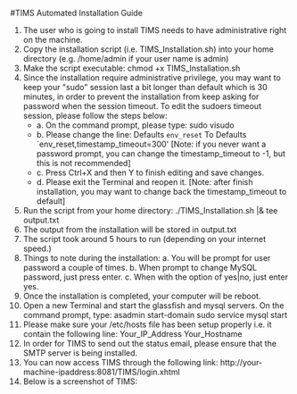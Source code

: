 #TIMS Automated Installation Guide

1.	The user who is going to install TIMS needs to have administrative right on the machine.
2.	Copy the installation script (i.e. TIMS_Installation.sh) into your home directory (e.g. /home/admin if your user name is admin)
3.	Make the script executable: chmod +x TIMS_Installation.sh
4.	Since the installation require administrative privilege, you may want to keep your "sudo" session last a bit longer than default which is 30 minutes, in order to prevent the installation from keep asking for password when the session timeout. To edit the sudoers timeout session, please follow the steps below:
	- a.	On the command prompt, please type: 
			sudo visudo
	- b.	Please change the line:
			Defaults `env_reset` To Defaults `env_reset,timestamp_timeout=300'
			[Note: if you never want a password prompt, you can change the timestamp_timeout to -1, but this is not recommended]
	- c.	Press Ctrl+X and then Y to finish editing and save changes. 
	- d.	Please exit the Terminal and reopen it. [Note: after finish installation, you may want to change back the timestamp_timeout to default]
5.	Run the script from your home directory: ./TIMS_Installation.sh |& tee output.txt
6.	The output from the installation will be stored in output.txt
7.	The script took around 5 hours to run (depending on your internet speed.)
8.	Things to note during the installation:
a.	You will be prompt for user password a couple of times.
b.	When prompt to change MySQL password, just press enter.
c.	When with the option of yes|no, just enter yes.
9.	Once the installation is completed, your computer will be reboot.
10.	Open a new Terminal and start the glassfish and mysql servers. On the command prompt, type:
asadmin start-domain
sudo service mysql start
11.	Please make sure your /etc/hosts file has been setup properly i.e. it contain the following line:
Your_IP_Address	Your_Hostname
12.	In order for TIMS to send out the status email, please ensure that the SMTP server is being installed.
13.	You can now access TIMS through the following link:
http://your-machine-ipaddress:8081/TIMS/login.xhtml
14.	Below is a screenshot of TIMS:
